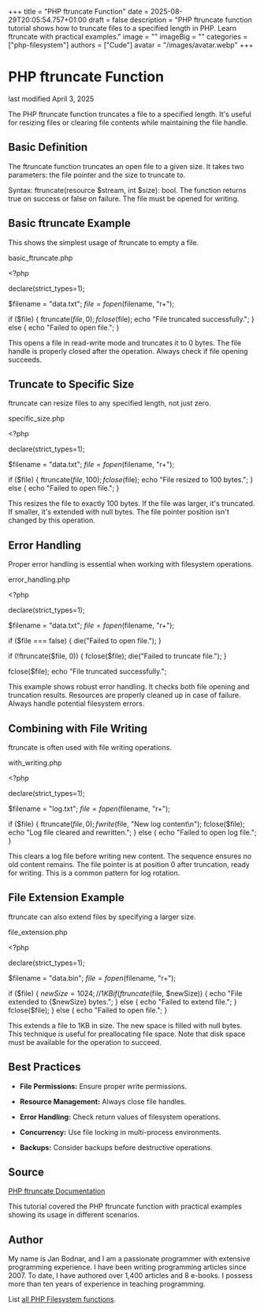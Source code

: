 +++
title = "PHP ftruncate Function"
date = 2025-08-29T20:05:54.757+01:00
draft = false
description = "PHP ftruncate function tutorial shows how to truncate files to a specified length in PHP. Learn ftruncate with practical examples."
image = ""
imageBig = ""
categories = ["php-filesystem"]
authors = ["Cude"]
avatar = "/images/avatar.webp"
+++

# PHP ftruncate Function

last modified April 3, 2025

The PHP ftruncate function truncates a file to a specified length.
It's useful for resizing files or clearing file contents while maintaining the
file handle.

## Basic Definition

The ftruncate function truncates an open file to a given size. It
takes two parameters: the file pointer and the size to truncate to.

Syntax: ftruncate(resource $stream, int $size): bool. The function
returns true on success or false on failure. The file must be opened for
writing.

## Basic ftruncate Example

This shows the simplest usage of ftruncate to empty a file.

basic_ftruncate.php
  

&lt;?php

declare(strict_types=1);

$filename = "data.txt";
$file = fopen($filename, "r+");

if ($file) {
    ftruncate($file, 0);
    fclose($file);
    echo "File truncated successfully.";
} else {
    echo "Failed to open file.";
}

This opens a file in read-write mode and truncates it to 0 bytes. The file
handle is properly closed after the operation. Always check if file opening
succeeds.

## Truncate to Specific Size

ftruncate can resize files to any specified length, not just zero.

specific_size.php
  

&lt;?php

declare(strict_types=1);

$filename = "data.txt";
$file = fopen($filename, "r+");

if ($file) {
    ftruncate($file, 100);
    fclose($file);
    echo "File resized to 100 bytes.";
} else {
    echo "Failed to open file.";
}

This resizes the file to exactly 100 bytes. If the file was larger, it's
truncated. If smaller, it's extended with null bytes. The file pointer
position isn't changed by this operation.

## Error Handling

Proper error handling is essential when working with filesystem operations.

error_handling.php
  

&lt;?php

declare(strict_types=1);

$filename = "data.txt";
$file = fopen($filename, "r+");

if ($file === false) {
    die("Failed to open file.");
}

if (!ftruncate($file, 0)) {
    fclose($file);
    die("Failed to truncate file.");
}

fclose($file);
echo "File truncated successfully.";

This example shows robust error handling. It checks both file opening and
truncation results. Resources are properly cleaned up in case of failure.
Always handle potential filesystem errors.

## Combining with File Writing

ftruncate is often used with file writing operations.

with_writing.php
  

&lt;?php

declare(strict_types=1);

$filename = "log.txt";
$file = fopen($filename, "r+");

if ($file) {
    ftruncate($file, 0);
    fwrite($file, "New log content\n");
    fclose($file);
    echo "Log file cleared and rewritten.";
} else {
    echo "Failed to open log file.";
}

This clears a log file before writing new content. The sequence ensures no old
content remains. The file pointer is at position 0 after truncation, ready for
writing. This is a common pattern for log rotation.

## File Extension Example

ftruncate can also extend files by specifying a larger size.

file_extension.php
  

&lt;?php

declare(strict_types=1);

$filename = "data.bin";
$file = fopen($filename, "r+");

if ($file) {
    $newSize = 1024; // 1KB
    if (ftruncate($file, $newSize)) {
        echo "File extended to {$newSize} bytes.";
    } else {
        echo "Failed to extend file.";
    }
    fclose($file);
} else {
    echo "Failed to open file.";
}

This extends a file to 1KB in size. The new space is filled with null bytes.
This technique is useful for preallocating file space. Note that disk space
must be available for the operation to succeed.

## Best Practices

- **File Permissions:** Ensure proper write permissions.

- **Resource Management:** Always close file handles.

- **Error Handling:** Check return values of filesystem operations.

- **Concurrency:** Use file locking in multi-process environments.

- **Backups:** Consider backups before destructive operations.

## Source

[PHP ftruncate Documentation](https://www.php.net/manual/en/function.ftruncate.php)

This tutorial covered the PHP ftruncate function with practical
examples showing its usage in different scenarios.

## Author

My name is Jan Bodnar, and I am a passionate programmer with extensive
programming experience. I have been writing programming articles since 2007.
To date, I have authored over 1,400 articles and 8 e-books. I possess more
than ten years of experience in teaching programming.

List [all PHP Filesystem functions](/php/#php-fs).